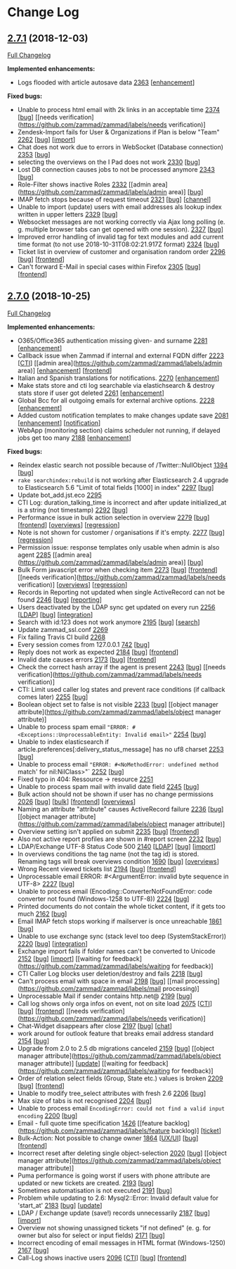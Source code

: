 # Change Log

## [2.7.1](https://github.com/zammad/zammad/tree/2.7.1) (2018-12-03)
[Full Changelog](https://github.com/zammad/zammad/compare/2.7.0...2.7.1)

**Implemented enhancements:**
- Logs flooded with article autosave data [2363](https://github.com/zammad/zammad/issues/2363) [[enhancement](https://github.com/zammad/zammad/labels/enhancement)]

**Fixed bugs:**
- Unable to process html email with 2k links in an acceptable time [2374](https://github.com/zammad/zammad/issues/2374) [[bug](https://github.com/zammad/zammad/labels/bug)] [[needs verification](https://github.com/zammad/zammad/labels/needs verification)]
- Zendesk-Import fails for User & Organizations if Plan is below "Team" [2262](https://github.com/zammad/zammad/issues/2262) [[bug](https://github.com/zammad/zammad/labels/bug)] [[import](https://github.com/zammad/zammad/labels/import)]
- Chat does not work due to errors in WebSocket (Database connection) [2353](https://github.com/zammad/zammad/issues/2353) [[bug](https://github.com/zammad/zammad/labels/bug)]
- selecting the overviews on the I Pad does not work [2330](https://github.com/zammad/zammad/issues/2330) [[bug](https://github.com/zammad/zammad/labels/bug)]
- Lost DB connection causes jobs to not be processed anymore [2343](https://github.com/zammad/zammad/issues/2343) [[bug](https://github.com/zammad/zammad/labels/bug)]
- Role-Filter shows inactive Roles [2332](https://github.com/zammad/zammad/issues/2332) [[admin area](https://github.com/zammad/zammad/labels/admin area)] [[bug](https://github.com/zammad/zammad/labels/bug)]
- IMAP fetch stops because of request timeout [2321](https://github.com/zammad/zammad/issues/2321) [[bug](https://github.com/zammad/zammad/labels/bug)] [[channel](https://github.com/zammad/zammad/labels/channel)]
- Unable to import (update) users with email addresses als lookup index written in upper letters [2329](https://github.com/zammad/zammad/issues/2329) [[bug](https://github.com/zammad/zammad/labels/bug)]
- Websocket messages are not working correctly via Ajax long polling (e. g. multiple browser tabs can get opened with one session). [2327](https://github.com/zammad/zammad/issues/2327) [[bug](https://github.com/zammad/zammad/labels/bug)]
- Improved error handling of invalid tag for text modules and add current time format (to not use 2018-10-31T08:02:21.917Z format) [2324](https://github.com/zammad/zammad/issues/2324) [[bug](https://github.com/zammad/zammad/labels/bug)]
- Ticket list in overview of customer and organisation random order [2296](https://github.com/zammad/zammad/issues/2296) [[bug](https://github.com/zammad/zammad/labels/bug)] [[frontend](https://github.com/zammad/zammad/labels/frontend)]
- Can't forward E-Mail in special cases within Firefox [2305](https://github.com/zammad/zammad/issues/2305) [[bug](https://github.com/zammad/zammad/labels/bug)] [[frontend](https://github.com/zammad/zammad/labels/frontend)]


## [2.7.0](https://github.com/zammad/zammad/tree/2.7.0) (2018-10-25)
[Full Changelog](https://github.com/zammad/zammad/compare/2.6.0...2.7.0)

**Implemented enhancements:**
- O365/Office365 authentication missing given- and surname [2281](https://github.com/zammad/zammad/issues/2281) [[enhancement](https://github.com/zammad/zammad/labels/enhancement)]
- Callback issue when Zammad if internal and external FQDN differ [2223](https://github.com/zammad/zammad/issues/2223) [[CTI](https://github.com/zammad/zammad/labels/CTI)] [[admin area](https://github.com/zammad/zammad/labels/admin area)] [[enhancement](https://github.com/zammad/zammad/labels/enhancement)] [[frontend](https://github.com/zammad/zammad/labels/frontend)]
- Italian and Spanish translations for notifications. [2270](https://github.com/zammad/zammad/issues/2270) [[enhancement](https://github.com/zammad/zammad/labels/enhancement)]
- Make stats store and cti log searchable via elastichsearch & destroy stats store if user got deleted [2261](https://github.com/zammad/zammad/issues/2261) [[enhancement](https://github.com/zammad/zammad/labels/enhancement)]
- Global Bcc for all outgoing emails for external archive options. [2228](https://github.com/zammad/zammad/issues/2228) [[enhancement](https://github.com/zammad/zammad/labels/enhancement)]
- Added custom notification templates to make changes update save [2081](https://github.com/zammad/zammad/pull/2081) [[enhancement](https://github.com/zammad/zammad/labels/enhancement)] [[notification](https://github.com/zammad/zammad/labels/notification)]
- WebApp (monitoring section) claims scheduler not running, if delayed jobs get too many [2188](https://github.com/zammad/zammad/issues/2188) [[enhancement](https://github.com/zammad/zammad/labels/enhancement)]

**Fixed bugs:**
- Reindex elastic search not possible because of <null>/Twitter::NullObject [1394](https://github.com/zammad/zammad/issues/1394) [[bug](https://github.com/zammad/zammad/labels/bug)]
- `rake searchindex:rebuild` is not working after Elasticsearch 2.4 upgrade to Elasticsearch 5.6 "Limit of total fields [1000] in index" [2297](https://github.com/zammad/zammad/issues/2297) [[bug](https://github.com/zammad/zammad/labels/bug)]
- Update bot_add.jst.eco [2295](https://github.com/zammad/zammad/pull/2295)
- CTI Log: duration_talking_time is incorrect and after update initialized_at is a string (not timestamp) [2292](https://github.com/zammad/zammad/issues/2292) [[bug](https://github.com/zammad/zammad/labels/bug)]
- Performance issue in bulk action selection in overview [2279](https://github.com/zammad/zammad/issues/2279) [[bug](https://github.com/zammad/zammad/labels/bug)] [[frontend](https://github.com/zammad/zammad/labels/frontend)] [[overviews](https://github.com/zammad/zammad/labels/overviews)] [[regression](https://github.com/zammad/zammad/labels/regression)]
- Note is not shown for customer / organisations if it's empty. [2277](https://github.com/zammad/zammad/issues/2277) [[bug](https://github.com/zammad/zammad/labels/bug)] [[regression](https://github.com/zammad/zammad/labels/regression)]
- Permission issue: response templates only usable when admin is also agent [2285](https://github.com/zammad/zammad/issues/2285) [[admin area](https://github.com/zammad/zammad/labels/admin area)] [[bug](https://github.com/zammad/zammad/labels/bug)]
- Bulk Form javascript error when checking item [2273](https://github.com/zammad/zammad/issues/2273) [[bug](https://github.com/zammad/zammad/labels/bug)] [[frontend](https://github.com/zammad/zammad/labels/frontend)] [[needs verification](https://github.com/zammad/zammad/labels/needs verification)] [[overviews](https://github.com/zammad/zammad/labels/overviews)] [[regression](https://github.com/zammad/zammad/labels/regression)]
- Records in Reporting not updated when single ActiveRecord can not be found [2246](https://github.com/zammad/zammad/issues/2246) [[bug](https://github.com/zammad/zammad/labels/bug)] [[reporting](https://github.com/zammad/zammad/labels/reporting)]
- Users deactivated by the LDAP sync get updated on every run [2256](https://github.com/zammad/zammad/issues/2256) [[LDAP](https://github.com/zammad/zammad/labels/LDAP)] [[bug](https://github.com/zammad/zammad/labels/bug)] [[integration](https://github.com/zammad/zammad/labels/integration)]
- Search with id:123 does not work anymore [2195](https://github.com/zammad/zammad/issues/2195) [[bug](https://github.com/zammad/zammad/labels/bug)] [[search](https://github.com/zammad/zammad/labels/search)]
- Update zammad_ssl.conf [2269](https://github.com/zammad/zammad/pull/2269)
- Fix failing Travis CI build [2268](https://github.com/zammad/zammad/pull/2268)
- Every session comes from 127.0.0.1 [742](https://github.com/zammad/zammad/issues/742) [[bug](https://github.com/zammad/zammad/labels/bug)]
- Reply does not work as expected [2184](https://github.com/zammad/zammad/issues/2184) [[bug](https://github.com/zammad/zammad/labels/bug)] [[frontend](https://github.com/zammad/zammad/labels/frontend)]
- Invalid date causes errors [2173](https://github.com/zammad/zammad/issues/2173) [[bug](https://github.com/zammad/zammad/labels/bug)] [[frontend](https://github.com/zammad/zammad/labels/frontend)]
- Check the correct hash array if the agent is present [2243](https://github.com/zammad/zammad/pull/2243) [[bug](https://github.com/zammad/zammad/labels/bug)] [[needs verification](https://github.com/zammad/zammad/labels/needs verification)]
- CTI: Limit used caller log states and prevent race conditions (if callback comes later) [2255](https://github.com/zammad/zammad/issues/2255) [[bug](https://github.com/zammad/zammad/labels/bug)]
- Boolean object set to false is not visible [2233](https://github.com/zammad/zammad/issues/2233) [[bug](https://github.com/zammad/zammad/labels/bug)] [[object manager attribute](https://github.com/zammad/zammad/labels/object manager attribute)]
- Unable to process spam email `"ERROR: #<Exceptions::UnprocessableEntity: Invalid email>"` [2254](https://github.com/zammad/zammad/issues/2254) [[bug](https://github.com/zammad/zammad/labels/bug)]
- Unable to index elasticsearch if article.preferences[:delivery_status_message] has no uf8 charset [2253](https://github.com/zammad/zammad/issues/2253) [[bug](https://github.com/zammad/zammad/labels/bug)]
- Unable to process email `"ERROR: #<NoMethodError: undefined method `match' for nil:NilClass>"` [2252](https://github.com/zammad/zammad/issues/2252) [[bug](https://github.com/zammad/zammad/labels/bug)]
- Fixed typo in 404: Ressource -> resource [2251](https://github.com/zammad/zammad/pull/2251)
- Unable to process spam mail with invalid date field [2245](https://github.com/zammad/zammad/issues/2245) [[bug](https://github.com/zammad/zammad/labels/bug)]
- Bulk action should not be shown if user has no change permissions [2026](https://github.com/zammad/zammad/issues/2026) [[bug](https://github.com/zammad/zammad/labels/bug)] [[bulk](https://github.com/zammad/zammad/labels/bulk)] [[frontend](https://github.com/zammad/zammad/labels/frontend)] [[overviews](https://github.com/zammad/zammad/labels/overviews)]
- Naming an attribute "attribute" causes ActiveRecord failure [2236](https://github.com/zammad/zammad/issues/2236) [[bug](https://github.com/zammad/zammad/labels/bug)] [[object manager attribute](https://github.com/zammad/zammad/labels/object manager attribute)]
- Overview setting isn't applied on submit [2235](https://github.com/zammad/zammad/issues/2235) [[bug](https://github.com/zammad/zammad/labels/bug)] [[frontend](https://github.com/zammad/zammad/labels/frontend)]
- Also not active report profiles are shown in #report screen [2232](https://github.com/zammad/zammad/issues/2232) [[bug](https://github.com/zammad/zammad/labels/bug)]
- LDAP/Exchange UTF-8 Status Code 500 [2140](https://github.com/zammad/zammad/issues/2140) [[LDAP](https://github.com/zammad/zammad/labels/LDAP)] [[bug](https://github.com/zammad/zammad/labels/bug)] [[import](https://github.com/zammad/zammad/labels/import)]
- In overviews conditions the tag name (not the tag id) is stored. Renaming tags will break overviews condition [1690](https://github.com/zammad/zammad/issues/1690) [[bug](https://github.com/zammad/zammad/labels/bug)] [[overviews](https://github.com/zammad/zammad/labels/overviews)]
- Wrong Recent viewed tickets list [2194](https://github.com/zammad/zammad/issues/2194) [[bug](https://github.com/zammad/zammad/labels/bug)] [[frontend](https://github.com/zammad/zammad/labels/frontend)]
- Unprocessable email ERROR: #<ArgumentError: invalid byte sequence in UTF-8> [2227](https://github.com/zammad/zammad/issues/2227) [[bug](https://github.com/zammad/zammad/labels/bug)]
- Unable to process email (Encoding::ConverterNotFoundError: code converter not found (Windows-1258 to UTF-8)) [2224](https://github.com/zammad/zammad/issues/2224) [[bug](https://github.com/zammad/zammad/labels/bug)]
- Printed documents do not contain the whole ticket content, if it gets too much [2162](https://github.com/zammad/zammad/issues/2162) [[bug](https://github.com/zammad/zammad/labels/bug)]
- Email IMAP fetch stops working if mailserver is once unreachable [1861](https://github.com/zammad/zammad/issues/1861) [[bug](https://github.com/zammad/zammad/labels/bug)]
- Unable to use exchange sync (stack level too deep (SystemStackError)) [2220](https://github.com/zammad/zammad/issues/2220) [[bug](https://github.com/zammad/zammad/labels/bug)] [[integration](https://github.com/zammad/zammad/labels/integration)]
- Exchange import fails if folder names can't be converted to Unicode [2152](https://github.com/zammad/zammad/issues/2152) [[bug](https://github.com/zammad/zammad/labels/bug)] [[import](https://github.com/zammad/zammad/labels/import)] [[waiting for feedback](https://github.com/zammad/zammad/labels/waiting for feedback)]
- CTI Caller Log blocks user deletion/destroy and fails [2218](https://github.com/zammad/zammad/issues/2218) [[bug](https://github.com/zammad/zammad/labels/bug)]
- Can't process email with space in email [2198](https://github.com/zammad/zammad/issues/2198) [[bug](https://github.com/zammad/zammad/labels/bug)] [[mail processing](https://github.com/zammad/zammad/labels/mail processing)]
- Unprocessable Mail if sender contains http.net@ [2199](https://github.com/zammad/zammad/issues/2199) [[bug](https://github.com/zammad/zammad/labels/bug)]
- Call log shows only orga infos on event, not on site load [2075](https://github.com/zammad/zammad/issues/2075) [[CTI](https://github.com/zammad/zammad/labels/CTI)] [[bug](https://github.com/zammad/zammad/labels/bug)] [[frontend](https://github.com/zammad/zammad/labels/frontend)] [[needs verification](https://github.com/zammad/zammad/labels/needs verification)]
- Chat-Widget disappears after close [2197](https://github.com/zammad/zammad/issues/2197) [[bug](https://github.com/zammad/zammad/labels/bug)] [[chat](https://github.com/zammad/zammad/labels/chat)]
- work around for outlook feature that breaks email address standard [2154](https://github.com/zammad/zammad/issues/2154) [[bug](https://github.com/zammad/zammad/labels/bug)]
- Upgrade from 2.0 to 2.5 db migrations canceled [2159](https://github.com/zammad/zammad/issues/2159) [[bug](https://github.com/zammad/zammad/labels/bug)] [[object manager attribute](https://github.com/zammad/zammad/labels/object manager attribute)] [[update](https://github.com/zammad/zammad/labels/update)] [[waiting for feedback](https://github.com/zammad/zammad/labels/waiting for feedback)]
- Order of relation select fields (Group, State etc.) values is broken [2209](https://github.com/zammad/zammad/issues/2209) [[bug](https://github.com/zammad/zammad/labels/bug)] [[frontend](https://github.com/zammad/zammad/labels/frontend)]
- Unable to modify tree_select attributes with fresh 2.6 [2206](https://github.com/zammad/zammad/issues/2206) [[bug](https://github.com/zammad/zammad/labels/bug)]
- Max size of tabs is not recognised [2204](https://github.com/zammad/zammad/issues/2204) [[bug](https://github.com/zammad/zammad/labels/bug)]
- Unable to process email `EncodingError: could not find a valid input encoding` [2200](https://github.com/zammad/zammad/issues/2200) [[bug](https://github.com/zammad/zammad/labels/bug)]
- Email - full quote time specification [1426](https://github.com/zammad/zammad/issues/1426) [[feature backlog](https://github.com/zammad/zammad/labels/feature backlog)] [[ticket](https://github.com/zammad/zammad/labels/ticket)]
- Bulk-Action: Not possible to change owner [1864](https://github.com/zammad/zammad/issues/1864) [[UX/UI](https://github.com/zammad/zammad/labels/UX/UI)] [[bug](https://github.com/zammad/zammad/labels/bug)] [[frontend](https://github.com/zammad/zammad/labels/frontend)]
- Incorrect reset after deleting single object-selection [2020](https://github.com/zammad/zammad/issues/2020) [[bug](https://github.com/zammad/zammad/labels/bug)] [[object manager attribute](https://github.com/zammad/zammad/labels/object manager attribute)]
- Puma performance is going worst if users with phone attribute are updated or new tickets are created. [2193](https://github.com/zammad/zammad/issues/2193) [[bug](https://github.com/zammad/zammad/labels/bug)]
- Sometimes automatisation is not executed [2191](https://github.com/zammad/zammad/issues/2191) [[bug](https://github.com/zammad/zammad/labels/bug)]
- Problem while updating to 2.6: Mysql2::Error: Invalid default value for 'start_at' [2183](https://github.com/zammad/zammad/issues/2183) [[bug](https://github.com/zammad/zammad/labels/bug)] [[update](https://github.com/zammad/zammad/labels/update)]
- LDAP / Exchange update (save!) records unnecessarily [2187](https://github.com/zammad/zammad/issues/2187) [[bug](https://github.com/zammad/zammad/labels/bug)] [[import](https://github.com/zammad/zammad/labels/import)]
- Overview not showing unassigned tickets "if not defined" (e. g. for owner but also for select or input fields) [2171](https://github.com/zammad/zammad/issues/2171) [[bug](https://github.com/zammad/zammad/labels/bug)]
- Incorrect encoding of email messages in HTML format (Windows-1250) [2167](https://github.com/zammad/zammad/issues/2167) [[bug](https://github.com/zammad/zammad/labels/bug)]
- Call-Log shows inactive users [2096](https://github.com/zammad/zammad/issues/2096) [[CTI](https://github.com/zammad/zammad/labels/CTI)] [[bug](https://github.com/zammad/zammad/labels/bug)] [[frontend](https://github.com/zammad/zammad/labels/frontend)]

